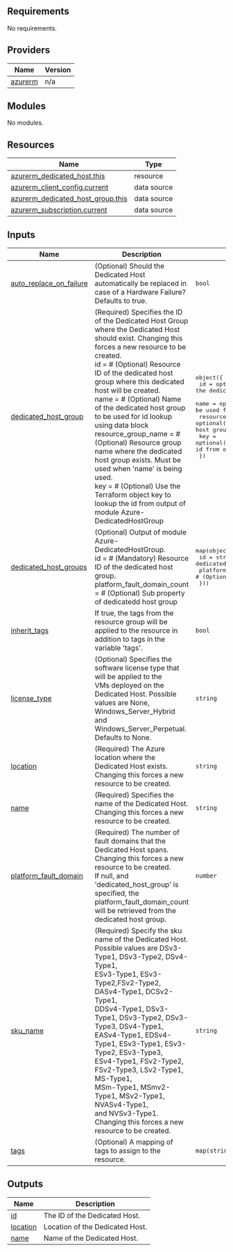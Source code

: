 <!-- BEGIN_TF_DOCS -->
## Requirements

No requirements.

## Providers

| Name | Version |
|------|---------|
| <a name="provider_azurerm"></a> [azurerm](#provider\_azurerm) | n/a |

## Modules

No modules.

## Resources

| Name | Type |
|------|------|
| [azurerm_dedicated_host.this](https://registry.terraform.io/providers/hashicorp/azurerm/latest/docs/resources/dedicated_host) | resource |
| [azurerm_client_config.current](https://registry.terraform.io/providers/hashicorp/azurerm/latest/docs/data-sources/client_config) | data source |
| [azurerm_dedicated_host_group.this](https://registry.terraform.io/providers/hashicorp/azurerm/latest/docs/data-sources/dedicated_host_group) | data source |
| [azurerm_subscription.current](https://registry.terraform.io/providers/hashicorp/azurerm/latest/docs/data-sources/subscription) | data source |

## Inputs

| Name | Description | Type | Default | Required |
|------|-------------|------|---------|:--------:|
| <a name="input_auto_replace_on_failure"></a> [auto\_replace\_on\_failure](#input\_auto\_replace\_on\_failure) | (Optional) Should the Dedicated Host automatically be replaced in <br>    case of a Hardware Failure? Defaults to true. | `bool` | `false` | no |
| <a name="input_dedicated_host_group"></a> [dedicated\_host\_group](#input\_dedicated\_host\_group) | (Required) Specifies the ID of the Dedicated Host Group where the Dedicated Host should exist. Changing this forces a new resource to be created.<br>    id                  = # (Optional) Resource ID of the dedicated host group where this dedicated host will be created.<br>    name                = # (Optional) Name of the dedicated host group to be used for id lookup using data block<br>    resource\_group\_name = # (Optional) Resource group name where the dedicated host group exists. Must be used when 'name' is being used.<br>    key                 = # (Optional) Use the Terraform object key to lookup the id from output of module Azure-DedicatedHostGroup | <pre>object({<br>    id                  = optional(string) # (Optional) Resource ID of the dedicated host group where this dedicated host will be created.<br>    name                = optional(string) # (Optional) Name of the dedicated host group to be used for id lookup using data block<br>    resource_group_name = optional(string) # (Optional) Resource group name where the dedicated host group exists. Must be used when 'name' is being used.<br>    key                 = optional(string) # (Optional) Use the Terraform object key to lookup the id from output of module Azure-DedicatedHostGroup<br>  })</pre> | `null` | no |
| <a name="input_dedicated_host_groups"></a> [dedicated\_host\_groups](#input\_dedicated\_host\_groups) | (Optional) Output of module Azure-DedicatedHostGroup.<br>    id                          = # (Mandatory) Resource ID of the dedicated host group.<br>    platform\_fault\_domain\_count = # (Optional) Sub property of dedicatedd host group | <pre>map(object({<br>    id                          = string           # (Mandatory) Resource ID of the dedicated host group.<br>    platform_fault_domain_count = optional(number) # (Optional) Sub property of dedicatedd host group<br>  }))</pre> | `{}` | no |
| <a name="input_inherit_tags"></a> [inherit\_tags](#input\_inherit\_tags) | If true, the tags from the resource group will be applied to the resource in addition to tags in the variable 'tags'. | `bool` | `false` | no |
| <a name="input_license_type"></a> [license\_type](#input\_license\_type) | (Optional) Specifies the software license type that will be applied to the <br>    VMs deployed on the Dedicated Host. Possible values are None, <br>    Windows\_Server\_Hybrid and Windows\_Server\_Perpetual. Defaults to None. | `string` | `"None"` | no |
| <a name="input_location"></a> [location](#input\_location) | (Required) The Azure location where the Dedicated Host exists. Changing this forces a new resource to be created. | `string` | n/a | yes |
| <a name="input_name"></a> [name](#input\_name) | (Required) Specifies the name of the Dedicated Host. Changing this forces a new resource to be created. | `string` | n/a | yes |
| <a name="input_platform_fault_domain"></a> [platform\_fault\_domain](#input\_platform\_fault\_domain) | (Required) The number of fault domains that the Dedicated Host spans. Changing this forces a new resource to be created. <br>    If null, and 'dedicated\_host\_group' is specified, the platform\_fault\_domain\_count will be retrieved from the dedicated host group. | `number` | n/a | yes |
| <a name="input_sku_name"></a> [sku\_name](#input\_sku\_name) | (Required) Specify the sku name of the Dedicated Host. <br>    Possible values are DSv3-Type1, DSv3-Type2, DSv4-Type1, <br>    ESv3-Type1, ESv3-Type2,FSv2-Type2, DASv4-Type1, DCSv2-Type1, <br>    DDSv4-Type1, DSv3-Type1, DSv3-Type2, DSv3-Type3, DSv4-Type1, <br>    EASv4-Type1, EDSv4-Type1, ESv3-Type1, ESv3-Type2, ESv3-Type3, <br>    ESv4-Type1, FSv2-Type2, FSv2-Type3, LSv2-Type1, MS-Type1, <br>    MSm-Type1, MSmv2-Type1, MSv2-Type1, NVASv4-Type1, <br>    and NVSv3-Type1. Changing this forces a new resource to be created. | `string` | n/a | yes |
| <a name="input_tags"></a> [tags](#input\_tags) | (Optional) A mapping of tags to assign to the resource. | `map(string)` | `{}` | no |

## Outputs

| Name | Description |
|------|-------------|
| <a name="output_id"></a> [id](#output\_id) | The ID of the Dedicated Host. |
| <a name="output_location"></a> [location](#output\_location) | Location of the Dedicated Host. |
| <a name="output_name"></a> [name](#output\_name) | Name of the Dedicated Host. |
<!-- END_TF_DOCS -->